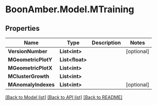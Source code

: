 # BoonAmber.Model.MTraining

## Properties

Name | Type | Description | Notes
------------ | ------------- | ------------- | -------------
**VersionNumber** | **List&lt;int&gt;** |  | [optional] 
**MGeometricPlotY** | **List&lt;float&gt;** |  | 
**MGeometricPlotX** | **List&lt;int&gt;** |  | 
**MClusterGrowth** | **List&lt;int&gt;** |  | 
**MAnomalyIndexes** | **List&lt;int&gt;** |  | [optional] 

[[Back to Model list]](../README.md#documentation-for-models) [[Back to API list]](../README.md#documentation-for-api-endpoints) [[Back to README]](../README.md)

